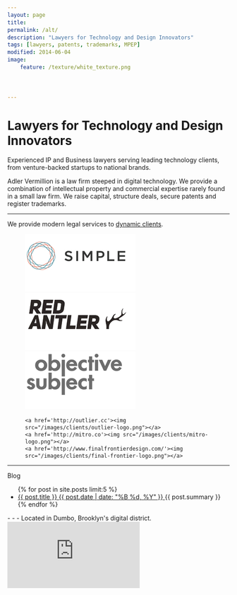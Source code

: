 ```yaml
---
layout: page
title: 
permalink: /alt/
description: "Lawyers for Technology and Design Innovators"
tags: [lawyers, patents, trademarks, MPEP]
modified: 2014-06-04
image:
    feature: /texture/white_texture.png



---
```



<h1 class="entry-title">Lawyers for Technology and Design Innovators</h1>

<p class='big-text'>Experienced IP and Business lawyers serving leading technology clients, from venture-backed startups to national brands.</p>

Adler Vermillion is a law firm steeped in digital technology. We provide a combination of intellectual property and commercial expertise rarely found in a small law firm.  We raise capital, structure deals, secure patents and register trademarks.

- - - 

We provide modern legal services to [dynamic clients](/clients).

<figure class="third">
	<a href='http://www.simple.com'><img src="/images/clients/simple-logo.png"></a>
	<a href='http://redantler.com'><img src="/images/clients/red-antler-logo.png"></a>
	<a href='http://objectivesubject.com'><img src="/images/clients/objective-subject-logo.png"></a>
	
	<a href='http://outlier.cc'><img src="/images/clients/outlier-logo.png"></a>
	<a href='http://mitro.co'><img src="/images/clients/mitro-logo.png"></a>
	<a href='http://www.finalfrontierdesign.com/'><img src="/images/clients/final-frontier-logo.png"></a>
	
</figure>

- - - 

Blog

<ul class="post-list">
{% for post in site.posts limit:5 %} 
  <li>
    <article>
        <a href="{{ site.url }}{{ post.url }}">
            <span class="post-list-title">
                {{ post.title }} 
            </span>
            <span class="entry-date">
                <time datetime="{{ post.date | date_to_xmlschema }}">
                    {{ post.date | date: "%B %d, %Y" }}
                </time>
            </span>
        </a>
        <span class="post-list-summary">
            {{ post.summary }} 
        </span>
    </article>
</li>
{% endfor %}
</ul>
- - - 
Located in Dumbo, Brooklyn's digital district. 

<iframe class="google-maps" src="https://www.google.com/maps/embed?pb=!1m18!1m12!1m3!1d3024.6791757542383!2d-73.99045970000006!3d40.70306290000001!2m3!1f0!2f0!3f0!3m2!1i1024!2i768!4f13.1!3m3!1m2!1s0x89c25a313e4fd337%3A0xc024c97fc54f6963!2s45+Main+St!5e0!3m2!1sen!2sus!4v1402924084152"  frameborder="0" style="border:0"></iframe>
